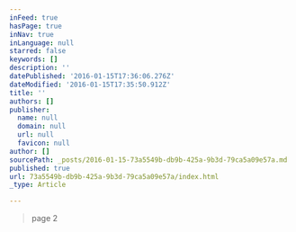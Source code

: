 ```yaml
---
inFeed: true
hasPage: true
inNav: true
inLanguage: null
starred: false
keywords: []
description: ''
datePublished: '2016-01-15T17:36:06.276Z'
dateModified: '2016-01-15T17:35:50.912Z'
title: ''
authors: []
publisher:
  name: null
  domain: null
  url: null
  favicon: null
author: []
sourcePath: _posts/2016-01-15-73a5549b-db9b-425a-9b3d-79ca5a09e57a.md
published: true
url: 73a5549b-db9b-425a-9b3d-79ca5a09e57a/index.html
_type: Article

---
```

> page 2